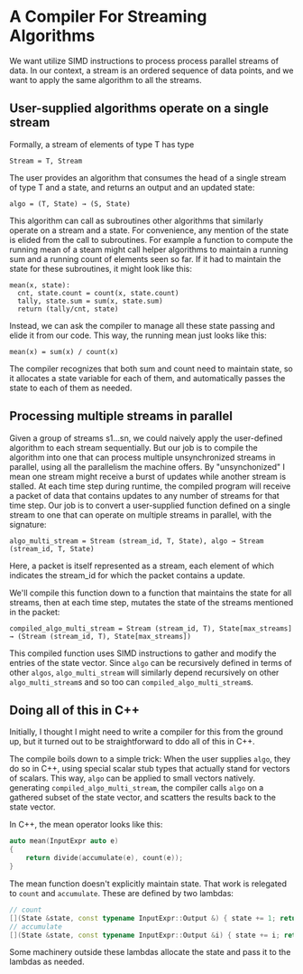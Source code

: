 # A Compiler For Streaming Algorithms

We want utilize SIMD instructions  to process process parallel streams of data.
In our context, a stream is an ordered sequence of data points, and we want to
apply the same algorithm to all the streams.


## User-supplied algorithms operate on a single stream

Formally, a stream of elements of type T has type

```
Stream = T, Stream
```

The user provides an algorithm that consumes the head of a single stream of type
T and a state, and returns an output and an updated state:

```
algo = (T, State) → (S, State)
```

This algorithm can call as subroutines other algorithms that similarly operate
on a stream and a state. For convenience, any mention of the state is elided
from the call to subroutines. For example a function to compute the running mean
of a steam might call helper algorithms to maintain a running sum and a running
count of elements seen so far. If it had to maintain the state for these
subroutines, it might look like this:

```
mean(x, state):
  cnt, state.count = count(x, state.count)
  tally, state.sum = sum(x, state.sum)
  return (tally/cnt, state)
```

Instead, we can ask the compiler to manage all these state passing and elide it
from our code. This way, the running mean just looks like this:

```
mean(x) = sum(x) / count(x)
```

The compiler recognizes that both sum and count need to maintain state, so it
allocates a state variable for each of them, and automatically passes the state
to each of them as needed.

## Processing multiple streams in parallel

Given a group of streams s1...sn, we could naively apply the user-defined
algorithm to each stream sequentially. But our job is to compile the algorithm
into one that can process multiple unsynchronized streams in parallel, using all
the parallelism the machine offers. By "unsynchonized" I mean one stream might
receive a burst of updates while another stream is stalled.  At each time step
during runtime, the compiled program will receive a packet of data that contains
updates to any number of streams for that time step.  Our job is to convert  a
user-supplied function defined on a single stream to one that  can operate on
multiple streams in parallel, with the signature:

```
algo_multi_stream = Stream (stream_id, T, State), algo → Stream (stream_id, T, State)
```

Here, a packet is itself represented as a stream, each element of which
indicates the stream_id for which the packet contains a update.

We'll compile this function down to a function that maintains the state for all
streams, then at each time step, mutates the state of the streams mentioned in
the packet:

```
compiled_algo_multi_stream = Stream (stream_id, T), State[max_streams] → (Stream (stream_id, T), State[max_streams])
```

This compiled function uses SIMD instructions to gather and modify the entries
of the state vector. Since `algo` can be recursively defined in terms of other
`algos`, `algo_multi_stream` will similarly depend recursively on other
`algo_multi_stream`s and so too can `compiled_algo_multi_stream`s.


## Doing all of this in C++

Initially, I thought I might need to write a compiler for this from the ground
up, but it turned out to be straightforward to ddo all of this in C++.

The compile boils down to a simple trick: When the user supplies `algo`, they do
so in C++, using special scalar stub types that actually stand for vectors of
scalars.  This way, `algo` can be applied to small vectors natively.  generating
`compiled_algo_multi_stream`, the compiler calls `algo` on a gathered
subset of the state vector, and scatters the results back to the state vector.

In C++, the mean operator looks like this:

```c++
auto mean(InputExpr auto e)
{
    return divide(accumulate(e), count(e));
}
```

The mean function doesn't explicitly maintain state. That work is relegated to
`count` and `accumulate`. These are defined by two lambdas:

```c++
// count
[](State &state, const typename InputExpr::Output &) { state += 1; return state; };
// accumulate
[](State &state, const typename InputExpr::Output &i) { state += i; return state; };
```

Some machinery outside these lambdas allocate the state and pass it to the
lambdas as needed.